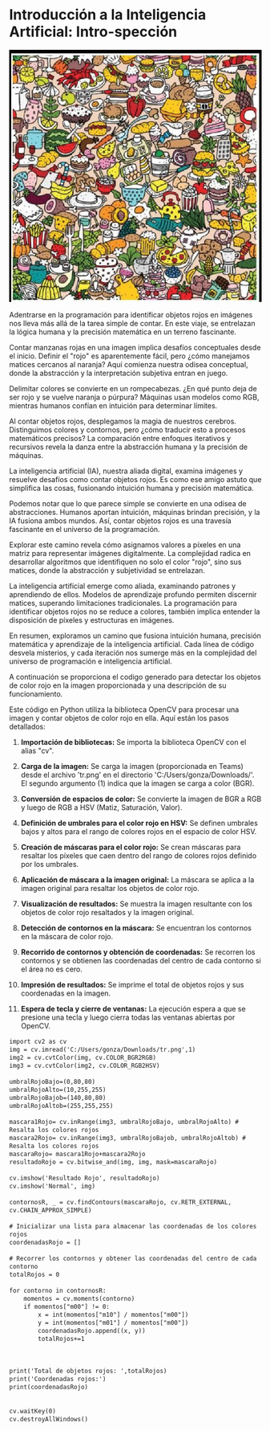 # Introducción a la Inteligencia Artificial: Intro-spección
![Alt text](tr.png)

Adentrarse en la programación para identificar objetos rojos en imágenes nos lleva más allá de la tarea simple de contar. En este viaje, se entrelazan la lógica humana y la precisión matemática en un terreno fascinante.

Contar manzanas rojas en una imagen implica desafíos conceptuales desde el inicio. Definir el "rojo" es aparentemente fácil, pero ¿cómo manejamos matices cercanos al naranja? Aquí comienza nuestra odisea conceptual, donde la abstracción y la interpretación subjetiva entran en juego.

Delimitar colores se convierte en un rompecabezas. ¿En qué punto deja de ser rojo y se vuelve naranja o púrpura? Máquinas usan modelos como RGB, mientras humanos confían en intuición para determinar límites.

Al contar objetos rojos, desplegamos la magia de nuestros cerebros. Distinguimos colores y contornos, pero ¿cómo traducir esto a procesos matemáticos precisos? La comparación entre enfoques iterativos y recursivos revela la danza entre la abstracción humana y la precisión de máquinas.

La inteligencia artificial (IA), nuestra aliada digital, examina imágenes y resuelve desafíos como contar objetos rojos. Es como ese amigo astuto que simplifica las cosas, fusionando intuición humana y precisión matemática.

Podemos notar que lo que parece simple se convierte en una odisea de abstracciones. Humanos aportan intuición, máquinas brindan precisión, y la IA fusiona ambos mundos. Así, contar objetos rojos es una travesía fascinante en el universo de la programación.

Explorar este camino revela cómo asignamos valores a píxeles en una matriz para representar imágenes digitalmente. La complejidad radica en desarrollar algoritmos que identifiquen no solo el color "rojo", sino sus matices, donde la abstracción y subjetividad se entrelazan.

La inteligencia artificial emerge como aliada, examinando patrones y aprendiendo de ellos. Modelos de aprendizaje profundo permiten discernir matices, superando limitaciones tradicionales. La programación para identificar objetos rojos no se reduce a colores, también implica entender la disposición de píxeles y estructuras en imágenes.

En resumen, exploramos un camino que fusiona intuición humana, precisión matemática y aprendizaje de la inteligencia artificial. Cada línea de código desvela misterios, y cada iteración nos sumerge más en la complejidad del universo de programación e inteligencia artificial.

A continuación se proporciona el codigo generado para detectar los objetos de color rojo en la imagen proporcionada y una descripción de su funcionamiento.

Este código en Python utiliza la biblioteca OpenCV para procesar una imagen y contar objetos de color rojo en ella. Aquí están los pasos detallados:

1. **Importación de bibliotecas:**
   Se importa la biblioteca OpenCV con el alias "cv".

2. **Carga de la imagen:**
   Se carga la imagen (proporcionada en Teams) desde el archivo 'tr.png' en el directorio 'C:/Users/gonza/Downloads/'. El segundo argumento (1) indica que la imagen se carga a color (BGR).

3. **Conversión de espacios de color:**
   Se convierte la imagen de BGR a RGB y luego de RGB a HSV (Matiz, Saturación, Valor).

4. **Definición de umbrales para el color rojo en HSV:**
   Se definen umbrales bajos y altos para el rango de colores rojos en el espacio de color HSV.

5. **Creación de máscaras para el color rojo:**
   Se crean máscaras para resaltar los píxeles que caen dentro del rango de colores rojos definido por los umbrales.

6. **Aplicación de máscara a la imagen original:**
   La máscara se aplica a la imagen original para resaltar los objetos de color rojo.

7. **Visualización de resultados:**
   Se muestra la imagen resultante con los objetos de color rojo resaltados y la imagen original.

8. **Detección de contornos en la máscara:**
   Se encuentran los contornos en la máscara de color rojo.

9. **Recorrido de contornos y obtención de coordenadas:**
   Se recorren los contornos y se obtienen las coordenadas del centro de cada contorno si el área no es cero.

10. **Impresión de resultados:**
    Se imprime el total de objetos rojos y sus coordenadas en la imagen.

11. **Espera de tecla y cierre de ventanas:**
    La ejecución espera a que se presione una tecla y luego cierra todas las ventanas abiertas por OpenCV.

```
import cv2 as cv
img = cv.imread('C:/Users/gonza/Downloads/tr.png',1)
img2 = cv.cvtColor(img, cv.COLOR_BGR2RGB)
img3 = cv.cvtColor(img2, cv.COLOR_RGB2HSV)

umbralRojoBajo=(0,80,80)
umbralRojoAlto=(10,255,255)
umbralRojoBajob=(140,80,80)
umbralRojoAltob=(255,255,255)

mascara1Rojo= cv.inRange(img3, umbralRojoBajo, umbralRojoAlto) # Resalta los colores rojos
mascara2Rojo= cv.inRange(img3, umbralRojoBajob, umbralRojoAltob) # Resalta los colores rojos
mascaraRojo= mascara1Rojo+mascara2Rojo
resultadoRojo = cv.bitwise_and(img, img, mask=mascaraRojo)

cv.imshow('Resultado Rojo', resultadoRojo)
cv.imshow('Normal', img)

contornosR, _ = cv.findContours(mascaraRojo, cv.RETR_EXTERNAL, cv.CHAIN_APPROX_SIMPLE)

# Inicializar una lista para almacenar las coordenadas de los colores rojos
coordenadasRojo = []

# Recorrer los contornos y obtener las coordenadas del centro de cada contorno
totalRojos = 0

for contorno in contornosR:
    momentos = cv.moments(contorno)
    if momentos["m00"] != 0:
        x = int(momentos["m10"] / momentos["m00"])
        y = int(momentos["m01"] / momentos["m00"])
        coordenadasRojo.append((x, y))
        totalRojos+=1
        


print('Total de objetos rojos: ',totalRojos)
print('Coordenadas rojos:')
print(coordenadasRojo)


cv.waitKey(0)
cv.destroyAllWindows()
```

